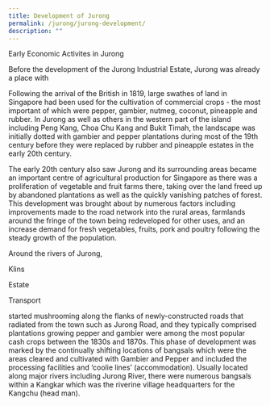```yaml
---
title: Development of Jurong
permalink: /jurong/jurong-development/
description: ""
---
```

Early Economic Activites in Jurong

Before the development of the Jurong Industrial Estate, Jurong was already a place with 

Following the arrival of the British in 1819, large swathes of land in Singapore had been used for the cultivation of commercial crops - the most important of which were pepper, gambier, nutmeg, coconut, pineapple and rubber. In Jurong as well as others in the western part of the island including Peng Kang, Choa Chu Kang and Bukit Timah, the landscape was initially dotted with gambier and pepper plantations during most of the 19th century before they were replaced by rubber and pineapple estates in the early 20th century.

The early 20th century also saw Jurong and its surrounding areas became an important centre of agricultural production for Singapore as there was a proliferation of vegetable and fruit farms there, taking over the land freed up by abandoned plantations as well as the quickly vanishing patches of forest. This development was brought about by numerous factors including improvements made to the road network into the rural areas, farmlands around the fringe of the town being redeveloped for other uses, and an increase demand for fresh vegetables, fruits, pork and poultry following the steady growth of the population.

Around the rivers of Jurong, 

Klins

Estate

Transport

started mushrooming along the flanks of newly-constructed roads that radiated from the town such as Jurong Road, and they typically comprised plantations growing pepper and gambier were among the most popular cash crops between the 1830s and 1870s. This phase of development was marked by the continually shifting locations of bangsals which were the areas cleared and cultivated with Gambier and Pepper and included the processing facilities and ‘coolie lines’ (accommodation). Usually located along major rivers including Jurong River, there were numerous bangsals within a Kangkar which was the riverine village headquarters for the Kangchu (head man).